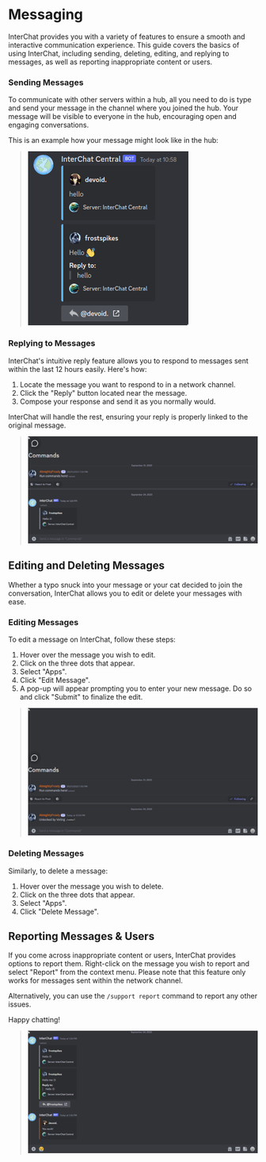 # Messaging
InterChat provides you with a variety of features to ensure a smooth and interactive communication experience. This guide covers the basics of using InterChat, including sending, deleting, editing, and replying to messages, as well as reporting inappropriate content or users.

### Sending Messages

To communicate with other servers within a hub, all you need to do is type and send your message in the channel where you joined the hub. Your message will be visible to everyone in the hub, encouraging open and engaging conversations.

This is an example how your message might look like in the hub:

> ![](../../static/img/MessageExample.png)

### Replying to Messages

InterChat's intuitive reply feature allows you to respond to messages sent within the last 12 hours easily. Here's how:

1. Locate the message you want to respond to in a network channel.
2. Click the "Reply" button located near the message.
3. Compose your response and send it as you normally would. 

InterChat will handle the rest, ensuring your reply is properly linked to the original message.

> ![](../../static/img/NewMsgReply2.gif)

## Editing and Deleting Messages

Whether a typo snuck into your message or your cat decided to join the conversation, InterChat allows you to edit or delete your messages with ease.

### Editing Messages

To edit a message on InterChat, follow these steps:

1. Hover over the message you wish to edit.
2. Click on the three dots that appear.
3. Select "Apps".
4. Click "Edit Message".
5. A pop-up will appear prompting you to enter your new message. Do so and click "Submit" to finalize the edit.

> ![](../../static/img/NewMsgEdit2.gif)

### Deleting Messages

Similarly, to delete a message:

1. Hover over the message you wish to delete.
2. Click on the three dots that appear.
3. Select "Apps".
4. Click "Delete Message".

## Reporting Messages & Users

If you come across inappropriate content or users, InterChat provides options to report them. Right-click on the message you wish to report and select "Report" from the context menu. Please note that this feature only works for messages sent within the network channel. 

Alternatively, you can use the `/support report` command to report any other issues.

Happy chatting!

> ![](../../static/img/ReportExampleGif.gif)
